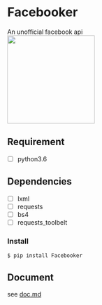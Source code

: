 # Facebooker
 An unofficial facebook api
 <br>
 <img src="./logo.png" width="200">
## Requirement
- [ ] python3.6

## Dependencies
- [ ] lxml
- [ ] requests
- [ ] bs4
- [ ] requests_toolbelt
### Install
```
$ pip install Facebooker
```

## Document
see [doc.md](https://github.com/gpwork4u/Facebooker/blob/master/doc.md)

